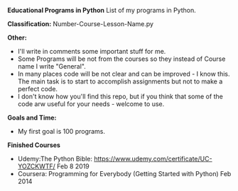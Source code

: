 
**Educational Programs in Python**
List of my programs in Python. 

**Classification:**
Number-Course-Lesson-Name.py

**Other:**
- I'll write in comments some important stuff for me. 
- Some Programs will be not from the courses so they instead of Course name I write "General".
- In many places code will be not clear and can be improved - I know this. The main task is to start to accomplish assignments but not to make a perfect code.
- I don't know how you'll find this repo, but if you think that some of the code arw useful for your needs - welcome to use.

**Goals and Time:**
- My first goal is 100 programs. 

**Finished Courses**
- Udemy:The Python Bible: https://www.udemy.com/certificate/UC-YOZCKWTF/ Feb 8 2019
- Coursera: Programming for Everybody (Getting Started with Python) Feb 2014
